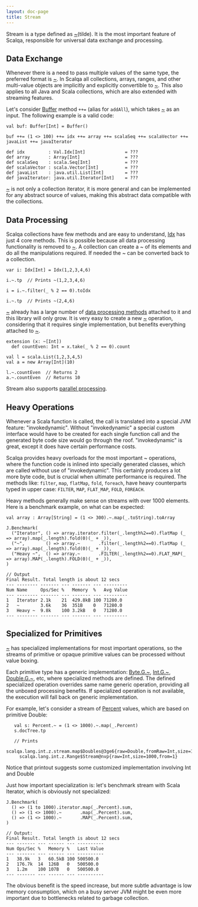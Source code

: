 ```yaml
---
layout: doc-page
title: Stream
---
```


Stream is a type defined as [~](../../api/scalqa/val/Stream.html)(tilde). It is the most important feature of Scalqa, 
responsible for universal data exchange and processing.

## Data Exchange

Whenever there is a need to pass multiple values of the same type, the preferred format is [~](../../api/scalqa/val/Stream.html). 
In Scalqa all collections, arrays, ranges, and other multi-value objects are implicitly and explicitly convertible to [~](../../api/scalqa/val/Stream.html). 
This also applies to all Java and Scala collections, which are also extended with streaming features. 

Let's consider [Buffer](../../api/scalqa/val/Buffer.html) method `++=` (alias for `addAll`),
which takes [~](../../api/scalqa/val/Stream.html) as an input. The following example is a valid code:

```
val buf: Buffer[Int] = Buffer()

buf ++= (1 <> 100) ++= idx ++= array ++= scalaSeq ++= scalaVector ++= javaList ++= javaIterator

def idx         : Val.Idx[Int]               = ???
def array       : Array[Int]                 = ???
def scalaSeq    : scala.Seq[Int]             = ???
def scalaVector : scala.Vector[Int]          = ???
def javaList    : java.util.List[Int]        = ???
def javaIterator: java.util.Iterator[Int]    = ???
```

[~](../../api/scalqa/val/Stream.html) is not only a collection iterator, it is more general and can be implemented 
for any abstract source of values, making this abstract data compatible with the collections. 

## Data Processing

Scalqa collections have few methods and are easy to understand, [Idx](../../api/scalqa/val/Idx.html) has just 4 core methods.
This is possible because all data processing functionality is removed to [~](../../api/scalqa/val/Stream.html). 
A collection can create a ~ of its elements and do all the manipulations required. If needed the ~ can be converted back 
to a collection.

```
var i: Idx[Int] = Idx(1,2,3,4,6)

i.~.tp  // Prints ~(1,2,3,4,6)

i = i.~.filter(_ % 2 == 0).toIdx

i.~.tp  // Prints ~(2,4,6)
```

[~](../../api/scalqa/val/Stream.html) already has a large number of 
[data processing methods](../../api/scalqa/val/stream/_build.html) attached to it and this library will only grow. 
It is very easy to create a new [~](../../api/scalqa/val/Stream.html) operation, considering that it requires single implementation, 
but benefits everything attached to [~](../../api/scalqa/val/Stream.html).
```
extension (x: ~[Int])
  def countEven: Int = x.take(_ % 2 == 0).count

val l = scala.List(1,2,3,4,5)
val a = new Array[Int](10)

l.~.countEven  // Returns 2
a.~.countEven  // Returns 10

```

Stream also supports [parallel processing](../../api/scalqa/val/stream/_Build/_parallel.html).

## Heavy Operations

Whenever a Scala function is called, the call is translated into a special JVM feature: "invokedynamic". Without "invokedynamic" 
a special custom interface would have to be created for each single function call and the generated byte code size would go 
through the roof. "invokedynamic" is great, except it does have certain performance costs. 

Scalqa provides heavy overloads for the most important ~ operations, where the function code is inlined into 
specially generated classes, which are called without use of "invokedynamic". This certainly produces 
a lot more byte code, but is crucial when ultimate performance is required. The methods like: `filter`, `map`, `flatMap`, `fold`, `foreach`,
have heavy counterparts typed in upper case: `FILTER`, `MAP`, `FLAT_MAP`, `FOLD`, `FOREACH`.

Heavy methods generally make sense on streams with over 1000 elements. Here is a benchmark example, on what can be expected:  
```
val array : Array[String] = (1 <> 300).~.map(_.toString).toArray

J.Benchmark(
  ("Iterator", () => array.iterator.filter(_.length%2==0).flatMap (_ => array).map(_.length).fold(0)(_ + _)),
  ("~",        () => array.~       .filter(_.length%2==0).flatMap (_ => array).map(_.length).fold(0)(_ + _)),
  ("Heavy ~",  () => array.~       .FILTER(_.length%2==0).FLAT_MAP(_ => array).MAP(_.length).FOLD(0)(_ + _)),
)
```
```
// Output
Final Result. Total length is about 12 secs
--- -------- ------- --- ------- --- ---------
Num Name     Ops/Sec %   Memory  %   Avg Value
--- -------- ------- --- ------- --- ---------
1   Iterator 2.1k    21  429.8kB 100 71280.0
2   ~        3.6k    36  351B    0   71280.0
3   Heavy ~  9.8k    100 3.2kB   0   71280.0
--- -------- ------- --- ------- --- ---------
```  

## Specialized for Primitives

[~](../../api/scalqa/val/Stream.html) has specialized implementations for most important operations, 
so the streams of primitive or opaque primitive values can be processed without 
value boxing. 

Each primitive type has a generic implementation:
[Byte.G.~](../../api/scalqa/lang/byte/g/Stream.html),
[Int.G.~](../../api/scalqa/lang/int/g/Stream.html),
[Double.G.~](../../api/scalqa/lang/double/g/Stream.html), etc, where specialized methods are defined. The defined
specialized operation overrides same name generic operation, providing all the unboxed processing benefits.
If specialized operation is not available, the execution will fall back on generic implementation.

For example, let's consider a stream of [Percent](../../api/scalqa/gen/util/Percent.html) values, 
which are based on primitive Double:
```
   val s: Percent.~ = (1 <> 1000).~.map(_.Percent)
   s.docTree.tp

   // Prints  
   scalqa.lang.int.z.stream.map$Doubles@3ge6{raw=Double,fromRaw=Int,size=1000}
     scalqa.lang.int.z.Range$Stream@nvp{raw=Int,size=1000,from=1}

```
Notice that printout suggests some customized implementation involving Int and Double  

Just how important specialization is: let's benchmark stream with Scala Iterator, which is
obviously not specialized:
 
```
J.Benchmark(
  () => (1 to 1000).iterator.map(_.Percent).sum,
  () => (1 <> 1000).~       .map(_.Percent).sum,
  () => (1 <> 1000).~       .MAP(_.Percent).sum,
)
```
```
// Output:
Final Result. Total length is about 12 secs
--- ------- --- ------ --- ----------
Num Ops/Sec %   Memory %   Last Value
--- ------- --- ------ --- ----------
1   38.9k   3   60.5kB 100 500500.0
2   176.7k  14  126B   0   500500.0
3   1.2m    100 107B   0   500500.0
--- ------- --- ------ --- ----------
```

The obvious benefit is the speed increase, but more subtle advantage is low memory consumption, 
which on a busy server JVM might be even more important due to bottlenecks related to garbage collection.
